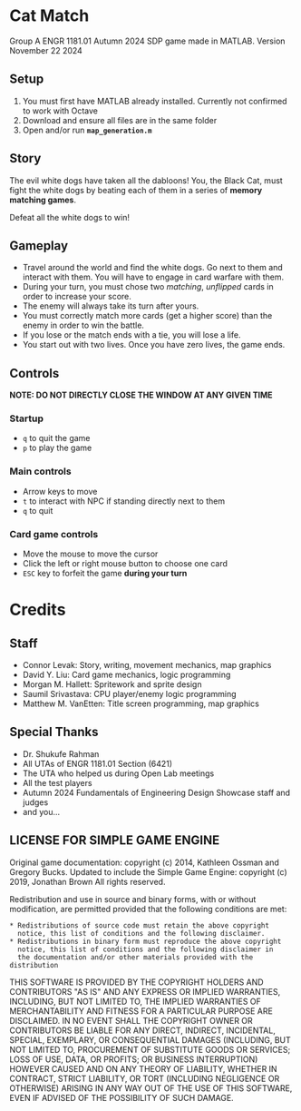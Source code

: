 # Cat Match
Group A ENGR 1181.01 Autumn 2024 SDP game made in MATLAB.
Version November 22 2024
## Setup
1. You must first have MATLAB already installed. Currently not confirmed to work with Octave
2. Download and ensure all files are in the same folder
3. Open and/or run **`map_generation.m`**
## Story
The evil white dogs have taken all the dabloons! You, the Black Cat, must fight the white dogs by beating each of them in a series of **memory matching games**.

Defeat all the white dogs to win!
## Gameplay
- Travel around the world and find the white dogs. Go next to them and interact with them. You will have to engage in card warfare with them.
- During your turn, you must chose two *matching*, *unflipped* cards in order to increase your score.
- The enemy will always take its turn after yours.
- You must correctly match more cards (get a higher score) than the enemy in order to win the battle.
- If you lose or the match ends with a tie, you will lose a life.
- You start out with two lives. Once you have zero lives, the game ends.
## Controls
**NOTE: DO NOT DIRECTLY CLOSE THE WINDOW AT ANY GIVEN TIME**
### Startup
- `q` to quit the game
- `p` to play the game
### Main controls
- Arrow keys to move
- `t` to interact with NPC if standing directly next to them
- `q` to quit
### Card game controls
- Move the mouse to move the cursor
- Click the left or right mouse button to choose one card
- `ESC` key to forfeit the game **during your turn**
# Credits
## Staff
- Connor Levak: Story, writing, movement mechanics, map graphics
- David Y. Liu: Card game mechanics, logic programming
- Morgan M. Hallett: Spritework and sprite design
- Saumil Srivastava: CPU player/enemy logic programming
- Matthew M. VanEtten: Title screen programming, map graphics
## Special Thanks
- Dr. Shukufe Rahman
- All UTAs of ENGR 1181.01 Section (6421)
- The UTA who helped us during Open Lab meetings
- All the test players
- Autumn 2024 Fundamentals of Engineering Design Showcase staff and judges
- and you...
## LICENSE FOR SIMPLE GAME ENGINE
Original game documentation: copyright (c) 2014, Kathleen Ossman and Gregory Bucks.
Updated to include the Simple Game Engine: copyright (c) 2019, Jonathan Brown
All rights reserved.

Redistribution and use in source and binary forms, with or without
modification, are permitted provided that the following conditions are
met:

    * Redistributions of source code must retain the above copyright
      notice, this list of conditions and the following disclaimer.
    * Redistributions in binary form must reproduce the above copyright
      notice, this list of conditions and the following disclaimer in
      the documentation and/or other materials provided with the distribution

THIS SOFTWARE IS PROVIDED BY THE COPYRIGHT HOLDERS AND CONTRIBUTORS "AS IS"
AND ANY EXPRESS OR IMPLIED WARRANTIES, INCLUDING, BUT NOT LIMITED TO, THE
IMPLIED WARRANTIES OF MERCHANTABILITY AND FITNESS FOR A PARTICULAR PURPOSE
ARE DISCLAIMED. IN NO EVENT SHALL THE COPYRIGHT OWNER OR CONTRIBUTORS BE
LIABLE FOR ANY DIRECT, INDIRECT, INCIDENTAL, SPECIAL, EXEMPLARY, OR
CONSEQUENTIAL DAMAGES (INCLUDING, BUT NOT LIMITED TO, PROCUREMENT OF
SUBSTITUTE GOODS OR SERVICES; LOSS OF USE, DATA, OR PROFITS; OR BUSINESS
INTERRUPTION) HOWEVER CAUSED AND ON ANY THEORY OF LIABILITY, WHETHER IN
CONTRACT, STRICT LIABILITY, OR TORT (INCLUDING NEGLIGENCE OR OTHERWISE)
ARISING IN ANY WAY OUT OF THE USE OF THIS SOFTWARE, EVEN IF ADVISED OF THE
POSSIBILITY OF SUCH DAMAGE.
